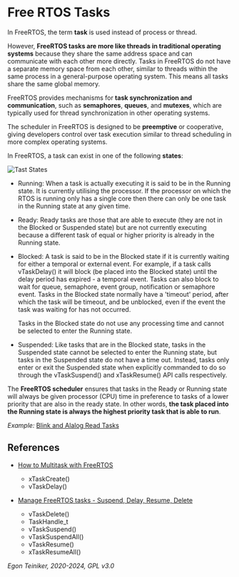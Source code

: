 # Free RTOS Tasks

In FreeRTOS, the term **task** is used instead of process or thread.

However, **FreeRTOS tasks are more like threads in traditional operating systems** 
because they share the same address space and can communicate with each other more directly.
Tasks in FreeRTOS do not have a separate memory space from each other, similar to threads
within the same process in a general-purpose operating system. 
This means all tasks share the same global memory.

FreeRTOS provides mechanisms for **task synchronization and communication**, such as 
**semaphores**, **queues**, and **mutexes**, which are typically used for thread 
synchronization in other operating systems.

The scheduler in FreeRTOS is designed to be **preemptive** or cooperative, 
giving developers control over task execution similar to thread scheduling in 
more complex operating systems.

In FreeRTOS, a task can exist in one of the following **states**:

![Tast States](doc/tskstate.gif)

* Running: When a task is actually executing it is said to be in the Running state. It is currently 
    utilising the processor. If the processor on which the RTOS is running only has a single core 
    then there can only be one task in the Running state at any given time.

* Ready: Ready tasks are those that are able to execute (they are not in the Blocked or Suspended 
    state) but are not currently executing because a different task of equal or higher priority is 
    already in the Running state.

* Blocked: A task is said to be in the Blocked state if it is currently waiting for either a temporal 
    or external event. For example, if a task calls vTaskDelay() it will block (be placed into the 
    Blocked state) until the delay period has expired - a temporal event. Tasks can also block to wait 
    for queue, semaphore, event group, notification or semaphore event. Tasks in the Blocked state 
    normally have a 'timeout' period, after which the task will be timeout, and be unblocked, even if 
    the event the task was waiting for has not occurred.

    Tasks in the Blocked state do not use any processing time and cannot be selected to enter the 
    Running state.

* Suspended: Like tasks that are in the Blocked state, tasks in the Suspended state cannot be 
    selected to enter the Running state, but tasks in the Suspended state do not have a time out. 
    Instead, tasks only enter or exit the Suspended state when explicitly commanded to do so through 
    the vTaskSuspend() and xTaskResume() API calls respectively.

The **FreeRTOS scheduler** ensures that tasks in the Ready or Running state will always be given 
processor (CPU) time in preference to tasks of a lower priority that are also in the ready state. 
In other words, **the task placed into the Running state is always the highest priority task 
that is able to run**.

_Example:_ [Blink and Alalog Read Tasks](tasks/blink-analog-read/) 


## References 

* [How to Multitask with FreeRTOS](https://youtu.be/WQGAs9MwXno)    
    * xTaskCreate()
    * vTaskDelay()

* [Manage FreeRTOS tasks - Suspend, Delay, Resume, Delete](https://youtu.be/jJaGRCgDo9s?si=1ZBI1Coe6A3cQmLx)
    * vTaskDelete()        
    * TaskHandle_t
    * vTaskSuspend()
    * vTaskSuspendAll()
    * vTaskResume()
    * xTaskResumeAll()


*Egon Teiniker, 2020-2024, GPL v3.0*     